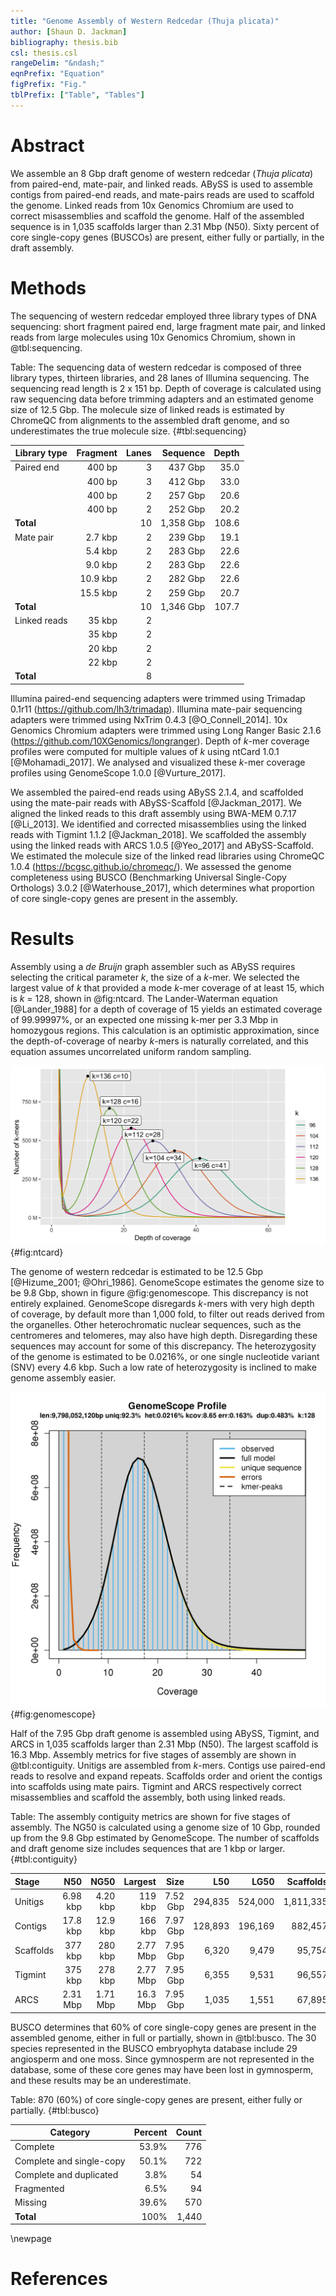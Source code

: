 ```yaml
---
title: "Genome Assembly of Western Redcedar (Thuja plicata)"
author: [Shaun D. Jackman]
bibliography: thesis.bib
csl: thesis.csl
rangeDelim: "&ndash;"
eqnPrefix: "Equation"
figPrefix: "Fig."
tblPrefix: ["Table", "Tables"]
---
```


# Abstract

We assemble an 8 Gbp draft genome of western redcedar (*Thuja plicata*) from paired-end, mate-pair, and linked reads. ABySS is used to assemble contigs from paired-end reads, and mate-pairs reads are used to scaffold the genome. Linked reads from 10x Genomics Chromium are used to correct misassemblies and scaffold the genome. Half of the assembled sequence is in 1,035 scaffolds larger than 2.31 Mbp (N50). Sixty percent of core single-copy genes (BUSCOs) are present, either fully or partially, in the draft assembly.

# Methods

The sequencing of western redcedar employed three library types of DNA sequencing: short fragment paired end, large fragment mate pair, and linked reads from large molecules using 10x Genomics Chromium, shown in @tbl:sequencing.

Table: The sequencing data of western redcedar is composed of three library types, thirteen libraries, and 28 lanes of Illumina sequencing. The sequencing read length is 2 x 151 bp. Depth of coverage is calculated using raw sequencing data before trimming adapters and an estimated genome size of 12.5 Gbp. The molecule size of linked reads is estimated by ChromeQC from alignments to the assembled draft genome, and so underestimates the true molecule size. {#tbl:sequencing}

| Library type | Fragment | Lanes | Sequence  | Depth |
|--------------|---------:|------:|----------:|------:|
| Paired end   |   400 bp |     3 |   437 Gbp |  35.0 |
|              |   400 bp |     3 |   412 Gbp |  33.0 | 
|              |   400 bp |     2 |   257 Gbp |  20.6 |
|              |   400 bp |     2 |   252 Gbp |  20.2 |
| **Total**    |          |    10 | 1,358 Gbp | 108.6 |
| Mate pair    |  2.7 kbp |     2 |   239 Gbp |  19.1 |
|              |  5.4 kbp |     2 |   283 Gbp |  22.6 |
|              |  9.0 kbp |     2 |   283 Gbp |  22.6 |
|              | 10.9 kbp |     2 |   282 Gbp |  22.6 |
|              | 15.5 kbp |     2 |   259 Gbp |  20.7 |
| **Total**    |          |    10 | 1,346 Gbp | 107.7 |
| Linked reads |   35 kbp |     2 |           |       |
|              |   35 kbp |     2 |           |       |       
|              |   20 kbp |     2 |           |       |
|              |   22 kbp |     2 |           |       |
| **Total**    |          |     8 |           |       |

Illumina paired-end sequencing adapters were trimmed using Trimadap 0.1r11 (<https://github.com/lh3/trimadap>). Illumina mate-pair sequencing adapters were trimmed using NxTrim 0.4.3 [@O_Connell_2014]. 10x Genomics Chromium adapters were trimmed using Long Ranger Basic 2.1.6 (<https://github.com/10XGenomics/longranger>). Depth of *k*-mer coverage profiles were computed for multiple values of *k* using ntCard 1.0.1 [@Mohamadi_2017]. We analysed and visualized these *k*-mer coverage profiles using GenomeScope 1.0.0 [@Vurture_2017].

We assembled the paired-end reads using ABySS 2.1.4, and scaffolded using the mate-pair reads with ABySS-Scaffold [@Jackman_2017]. We aligned the linked reads to this draft assembly using BWA-MEM 0.7.17 [@Li_2013]. We identified and corrected misassemblies using the linked reads with Tigmint 1.1.2 [@Jackman_2018]. We scaffolded the assembly using the linked reads with ARCS 1.0.5 [@Yeo_2017] and ABySS-Scaffold. We estimated the molecule size of the linked read libraries using ChromeQC 1.0.4 (<https://bcgsc.github.io/chromeqc/>). We assessed the genome completeness using BUSCO (Benchmarking Universal Single-Copy Orthologs) 3.0.2 [@Waterhouse_2017], which determines what proportion of core single-copy genes are present in the assembly.

# Results

Assembly using a *de Bruijn* graph assembler such as ABySS requires selecting the critical parameter *k*, the size of a *k*-mer. We selected the largest value of *k* that provided a mode *k*-mer coverage of at least 15, which is *k* = 128, shown in @fig:ntcard. The Lander-Waterman equation [@Lander_1988] for a depth of coverage of 15 yields an estimated coverage of 99.99997%, or an expected one missing k-mer per 3.3 Mbp in homozygous regions. This calculation is an optimistic approximation, since the depth-of-coverage of nearby *k*-mers is naturally correlated, and this equation assumes uncorrelated uniform random sampling.

![The *k*-mer coverage profiles computed by ntCard. The mode depth of coverage *c* for each value of *k* is labeled.](redcedar/ntcard.png){#fig:ntcard}

The genome of western redcedar is estimated to be 12.5 Gbp [@Hizume_2001; @Ohri_1986]. GenomeScope estimates the genome size to be 9.8 Gbp, shown in figure @fig:genomescope. This discrepancy is not entirely explained. GenomeScope disregards *k*-mers with very high depth of coverage, by default more than 1,000 fold, to filter out reads derived from the organelles. Other heterochromatic nuclear sequences, such as the centromeres and telomeres, may also have high depth. Disregarding these sequences may account for some of this discrepancy. The heterozygosity of the genome is estimated to be 0.0216%, or one single nucleotide variant (SNV) every 4.6 kbp. Such a low rate of heterozygosity is inclined to make genome assembly easier.

![The size of the western redcedar genome is estimated to be 9.8 Gbp by GenomeScope.](redcedar/genomescope.png){#fig:genomescope}

Half of the 7.95 Gbp draft genome is assembled using ABySS, Tigmint, and ARCS in 1,035 scaffolds larger than 2.31 Mbp (N50). The largest scaffold is 16.3 Mbp. Assembly metrics for five stages of assembly are shown in @tbl:contiguity. Unitigs are assembled from *k*-mers. Contigs use paired-end reads to resolve and expand repeats. Scaffolds order and orient the contigs into scaffolds using mate pairs. Tigmint and ARCS respectively correct misassemblies and scaffold the assembly, both using linked reads.

Table: The assembly contiguity metrics are shown for five stages of assembly. The NG50 is calculated using a genome size of 10 Gbp, rounded up from the 9.8 Gbp estimated by GenomeScope. The number of scaffolds and draft genome size includes sequences that are 1 kbp or larger. {#tbl:contiguity}

| Stage     | N50      | NG50      | Largest  | Size     | L50     | LG50    | Scaffolds   |
|:----------|---------:|----------:|---------:|---------:|--------:|--------:|------------:|
| Unitigs   | 6.98 kbp |  4.20 kbp |  119 kbp | 7.52 Gbp | 294,835 | 524,000 |   1,811,335 |
| Contigs   | 17.8 kbp |  12.9 kbp |  166 kbp | 7.97 Gbp | 128,893 | 196,169 |     882,457 |
| Scaffolds |  377 kbp |   280 kbp | 2.77 Mbp | 7.95 Gbp |   6,320 |   9,479 |      95,754 |
| Tigmint   |  375 kbp |   278 kbp | 2.77 Mbp | 7.95 Gbp |   6,355 |   9,531 |      96,557 |
| ARCS      | 2.31 Mbp |  1.71 Mbp | 16.3 Mbp | 7.95 Gbp |   1,035 |   1,551 |      67,895 |

BUSCO determines that 60% of core single-copy genes are present in the assembled genome, either in full or partially, shown in @tbl:busco. The 30 species represented in the BUSCO embryophyta database include 29 angiosperm and one moss. Since gymnosperm are not represented in the database, some of these core genes may have been lost in gymnosperm, and these results may be an underestimate.

Table: 870 (60%) of core single-copy genes are present, either fully or partially. {#tbl:busco}

| Category                     | Percent | Count | 
|------------------------------|--------:|------:|
| Complete                     | 53.9%   |   776 |
| Complete and single-copy     | 50.1%   |   722 |
| Complete and duplicated      |  3.8%   |    54 |
| Fragmented                   |  6.5%   |    94 |
| Missing                      | 39.6%   |   570 |
| **Total**                    |  100%   | 1,440 |

\newpage

# References
